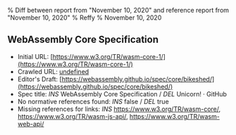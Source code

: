 % Diff between report from "November 10, 2020" and reference report from "November 10, 2020"
% Reffy
% November 10, 2020

## WebAssembly Core Specification

- Initial URL: [https://www.w3.org/TR/wasm-core-1/](https://www.w3.org/TR/wasm-core-1/)
- Crawled URL: [undefined](undefined)
- Editor's Draft: [https://webassembly.github.io/spec/core/bikeshed/](https://webassembly.github.io/spec/core/bikeshed/)
- Spec title: *INS* WebAssembly Core Specification / *DEL* Unicorn! · GitHub
- No normative references found: *INS* false / *DEL* true
- Missing references for links: *INS* https://www.w3.org/TR/wasm-core/, https://www.w3.org/TR/wasm-js-api/, https://www.w3.org/TR/wasm-web-api/


